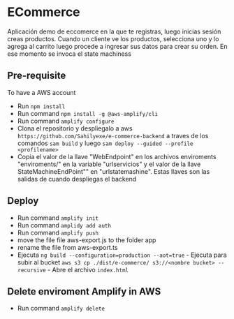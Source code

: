 # ECommerce

Aplicación demo de eccomerce en la que te registras, luego inicias sesión creas productos. Cuando un cliente ve los productos, selecciona uno y lo agrega al carrito luego procede a ingresar sus datos para crear su orden. En ese momento se invoca el state machiness


## Pre-requisite
To have a AWS account
- Run `npm install`
- Run command `npm install -g @aws-amplify/cli`
- Run command `amplify configure`
- Clona el repositorio y despliegalo a aws `https://github.com/Sahilyexe/e-commerce-backend` a traves de los comandos `sam build` y luego `sam deploy --guided --profile <profilename>`
- Copia el valor de la llave "WebEndpoint" en los archivos enviroments "enviroments/" en la variable "urlservicios" y el valor de la llave StateMachineEndPoint"" en "urlstatemashine". Estas llaves son las salidas de cuando despliegas el backend


## Deploy

- Run command `amplify init`
- Run command `amplidy add auth`
- Run command `amplify push`
- move the file file aws-export.js to the folder app
- rename the file from aws-export.ts
- Ejecuta `ng build --configuration=production --aot=true`
      - Ejecuta para subir al bucket `aws s3 cp ./dist/e-commerce/ s3://<nombre bucket> --recursive`
      - Abre el archivo `index.html`  

## Delete enviroment Amplify in AWS

- Run command `amplify delete`
